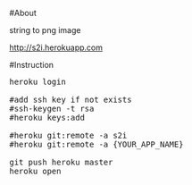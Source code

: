 #About

string to png image

http://s2i.herokuapp.com

#Instruction

<pre>heroku login

#add ssh key if not exists
#ssh-keygen -t rsa
#heroku keys:add

#heroku git:remote -a s2i
#heroku git:remote -a {YOUR_APP_NAME}

git push heroku master
heroku open
</pre>
